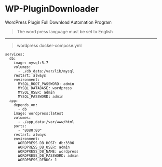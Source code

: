 # WP-PluginDownloader
WordPress Plugin Full Download Automation Program

> The word press language must be set to English
---
> wordpress docker-compose.yml
```
services:
  db:
    image: mysql:5.7
    volumes:
      - ./db_data:/var/lib/mysql 
    restart: always
    environment:
      MYSQL_ROOT_PASSWORD: admin
      MYSQL_DATABASE: wordpress 
      MYSQL_USER: admin
      MYSQL_PASSWORD: admin
  app:
    depends_on:
      - db 
    image: wordpress:latest
    volumes:
      - ./app_data:/var/www/html
    ports:
      - "8080:80"
    restart: always
    environment:
      WORDPRESS_DB_HOST: db:3306
      WORDPRESS_DB_USER: admin
      WORDPRESS_DB_NAME: wordpress
      WORDPRESS_DB_PASSWORD: admin
      WORDPRESS_DEBUG: 1

```

